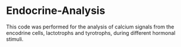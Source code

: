 # Endocrine-Analysis
This code was performed for the analysis of calcium signals from the encodrine cells, lactotrophs and tyrotrophs, during different hormonal stimuli. 
